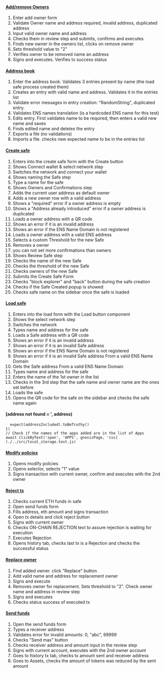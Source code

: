 #### [Add/remove Owners](./../src/add_remove_owner.test.js)
1. Enter add owner form  
2. Validate Owner name and address required, invalid address, duplicated address  
3. Input valid owner name and address  
4. Checks them in review step and submits, confirms and executes  
5. Finds new owner in the owners list, clicks on remove owner  
6. Sets threshold value to "2"  
7. Verifies owner to be removed name an address  
8. Signs and executes. Verifies tx success status  
  
#### [Address book](./../src/address_book.test.js)
1. Enter the address book. Validates 3 entries present by name (the load safe process created them)  
2. Creates an entry with valid name and address. Validates it in the entries list  
3. Validate error messages in entry creation: "RandomString", duplicated entry.  
4. Validates ENS names translation (is a hardcoded ENS name for this test)  
5. Edits entry. First validates name to be required, then enters a valid new name and saves  
6. Finds edited name and deletes the entry  
7. Exports a file (no validations)  
8. Imports a file. checks new expected name to be in the entries list  
  
#### [Create safe](./../src/create_safe.test.js)
1. Enters into the create safe form with the Create button  
2. Shows Connect wallet & select network step  
3. Switches the network and connect your wallet  
4. Shows naming the Safe step  
5. Type a name for the safe  
6. Shows Owners and Confirmations step  
7. Adds the current user address as default owner  
8. Adds a new owner row with a valid address  
9. Shows a "required" error if a owner address is empty  
10. Shows a "Address already introduced" error if a owner address is duplicated  
11. Loads a owner address with a QR code  
12. Shows an error if it is an invalid address  
13. Shows an error if the ENS Name Domain is not registered  
14. Loads a owner address with a valid ENS address  
15. Selects a custom Threshold for the new Safe  
16. Removes a owner  
17. you can not set more confirmations than owners  
18. Shows Review Safe step  
19. Checks the name of the new Safe  
20. Checks the threshold of the new Safe  
21. Checks owners of the new Safe  
22. Submits the Create Safe Form  
23. Checks "block explorer" and "back" button during the safe creation  
24. Checks if the Safe Created popup is showed  
25. Checks safe name on the sidebar once the safe is loaded  
  
#### [Load safe](./../src/load_safe.test.js)
1. Enters into the load form with the Load button component  
2. Shows the select network step  
3. Switches the network  
4. Types name and address for the safe  
5. Loads a Safe address with a QR code  
6. Shows an error if it is an invalid address  
7. Shows an error if it is an invalid Safe address  
8. Shows an error if the ENS Name Domain is not registered  
9. Shows an error if it is an invalid Safe address From a valid ENS Name Domain  
10. Gets the Safe address From a valid ENS Name Domain  
11. Types name and address for the safe  
12. Enters the name of the 1st owner in the list  
13. Checks in the 3rd step that the safe name and owner name are the ones set before  
14. Loads the safe  
15. Opens the QR code for the safe on the sidebar and checks the safe name again  
  
#### [address not found = ', address)
      expect(addressIncluded).toBeTruthy()
    })
    // Check if the names of the apps added are in the list of Apps
    await clickByText('span', 'APPS', gnosisPage, 'css](./../src/local_storage.test.js)
  
#### [Modify policies](./../src/modify_policies.test.js)
1. Opens modify policies  
2. Opens selector, selects "1" value  
3. Signs transaction with current owner, confirm and executes with the 2nd owner  
  
#### [Reject tx](./../src/reject_tx.test.js)
1. Checks current ETH funds in safe  
2. Open send funds form  
3. Fills address, eth amount and signs transaction  
4. Open tx details and click reject button  
5. Signs with current owner  
6. Checks ON-CHAIN REJECTION text to assure rejection is waiting for execution  
7. Executes Rejection  
8. Opens history tab, checks last tx is a Rejection and checks the successful status  
  
#### [Replace owner](./../src/replace_owners.test.js)
1. Find added owner. click "Replace" button  
2. Add valid name and address for replacement owner  
3. Signs and execute  
4. Removes owner for replacement. Sets threshold to "2". Check owner name and address in review step  
5. Signs and executes  
6. Checks status success of executed tx  
  
#### [Send funds](./../src/send_funds.test.js)
1. Open the send funds form  
2. Types a receiver address  
3. Validates error for invalid amounts: 0, "abc", 99999  
4. Checks "Send max" button  
5. Checks receiver address and amount input in the review step  
6. Signs with current account, executes with the 2nd owner account  
7. Goes to history tx tab, checks tx amount sent and receiver address  
8. Goes to Assets, checks the amount of tokens was reduced by the sent amount  
  
